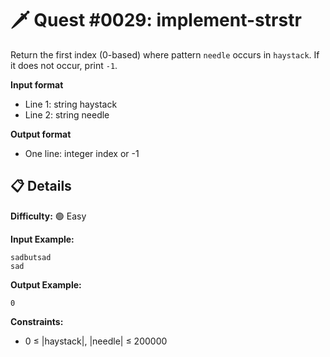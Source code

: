 # 🗡️ Quest #0029: implement-strstr

Return the first index (0-based) where pattern `needle` occurs in `haystack`. If it does not occur, print `-1`.

**Input format**
- Line 1: string haystack
- Line 2: string needle

**Output format**
- One line: integer index or -1

## 📋 Details  
**Difficulty:** 🟢 Easy

**Input Example:**  
```
sadbutsad
sad
```

**Output Example:**  
```
0
```

**Constraints:**  
- 0 ≤ |haystack|, |needle| ≤ 200000
